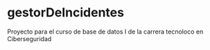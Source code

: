 # gestorDeIncidentes
Proyecto para el curso de base de datos I de la carrera tecnoloco en Ciberseguridad
